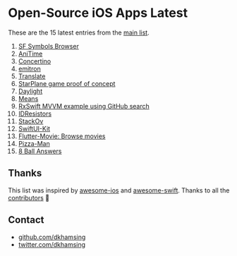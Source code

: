 # Open-Source iOS Apps Latest

These are the 15 latest entries from the [main list](https://github.com/dkhamsing/open-source-ios-apps).


1. [SF Symbols Browser](https://github.com/atrinh0/sfsymbols)
2. [AniTime](https://github.com/PangMo5/AniTime)
3. [Concertino](https://github.com/openopus-org/concertino_ios)
4. [emitron](https://github.com/razeware/emitron-iOS)
5. [Translate](https://github.com/vijaywargiya/Translate-SwiftUI)
6. [StarPlane game proof of concept](https://gist.github.com/JohnSundell/7ae3223b5bad3712378a57aaff31d7e2)
7. [Daylight](https://github.com/bakkenbaeck/daylight-ios)
8. [Means](https://github.com/vmanot/Means)
9. [RxSwift MVVM example using GitHub search](https://github.com/NavdeepSinghh/RxSwift_MVVM_Finished)
10. [IDResistors](https://github.com/thestoneage/IDResistors)
11. [StackOv](https://github.com/surfstudio/StackOv)
12. [SwiftUI-Kit](https://github.com/jordansinger/SwiftUI-Kit)
13. [Flutter-Movie: Browse movies](https://github.com/khuong291/Flutter-Movie)
14. [Pizza-Man](https://github.com/fulldecent/pizzaman)
15. [8 Ball Answers](https://github.com/fulldecent/8-ball)

## Thanks

This list was inspired by [awesome-ios](https://github.com/vsouza/awesome-ios) and [awesome-swift](https://github.com/matteocrippa/awesome-swift). Thanks to all the [contributors](https://github.com/dkhamsing/open-source-ios-apps/graphs/contributors) 🎉 

## Contact

- [github.com/dkhamsing](https://github.com/dkhamsing)
- [twitter.com/dkhamsing](https://twitter.com/dkhamsing)
